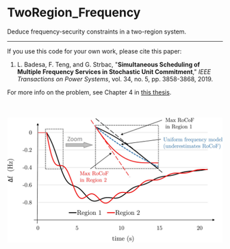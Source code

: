 # TwoRegion_Frequency
Deduce frequency-security constraints in a two-region system. 

----

If you use this code for your own work, please cite this paper:
 <ol>
  <li>  L. Badesa, F. Teng, and G. Strbac, "<b>Simultaneous Scheduling of Multiple Frequency Services in Stochastic Unit Commitment</b>," <i>IEEE Transactions on Power Systems</i>, vol. 34, no. 5, pp. 3858-3868, 2019.
</ol> 

For more info on the problem, see Chapter 4 in [this thesis](
https://arxiv.org/abs/2001.03751).
<br />
<br />
<br />
<br />
![example1](figs/Multi_area_LatexFont2.jpg)
  
